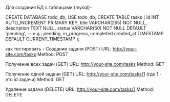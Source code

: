 Для создания БД с таблицами (mysql)-

CREATE DATABASE todo_db;
USE todo_db;
CREATE TABLE tasks (
    id INT AUTO_INCREMENT PRIMARY KEY,
    title VARCHAR(255) NOT NULL,
    description TEXT NULL,
    status VARCHAR(50) NOT NULL DEFAULT 'pending', -- e.g., pending, in_progress, completed
    created_at TIMESTAMP DEFAULT CURRENT_TIMESTAMP
);


как тестировать -
Создание задачи (POST)
    URL: http://your-site.com/tasks
    Method: POST

Получение всех задач (GET)
    URL: http://your-site.com/tasks
    Method: GET

Получение одной задачи (GET)
    URL: http://your-site.com/tasks/1 (где 1 - это id задачи)
    Method: GET

Удаление задачи (DELETE)
    URL: http://your-site.com/tasks/1
    Method: DELETE
